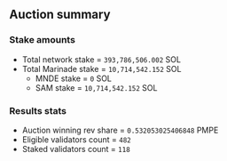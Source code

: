 ## Auction summary

### Stake amounts
- Total network stake = `393,786,506.002` SOL
- Total Marinade stake = `10,714,542.152` SOL
  - MNDE stake = `0` SOL
  - SAM stake = `10,714,542.152` SOL

### Results stats
- Auction winning rev share = `0.532053025406848` PMPE
- Eligible validators count = `482`
- Staked validators count = `118`
